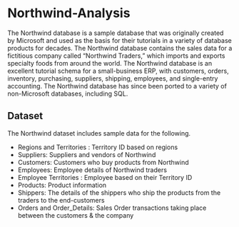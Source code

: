 # Northwind-Analysis
The Northwind database is a sample database that was originally created by Microsoft and used as the basis for their tutorials in a variety of database products for decades. The Northwind database contains the sales data for a fictitious company called “Northwind Traders,” which imports and exports specialty foods from around the world. The Northwind database is an excellent tutorial schema for a small-business ERP, with customers, orders, inventory, purchasing, suppliers, shipping, employees, and single-entry accounting. The Northwind database has since been ported to a variety of non-Microsoft databases, including SQL.

## Dataset
The Northwind dataset includes sample data for the following.

- Regions and Territories : Territory ID based on regions
- Suppliers: Suppliers and vendors of Northwind
- Customers: Customers who buy products from Northwind
- Employees: Employee details of Northwind traders
- Employee Territories : Employee based on their Territory ID
- Products: Product information
- Shippers: The details of the shippers who ship the products from the traders to the end-customers
- Orders and Order_Details: Sales Order transactions taking place between the customers & the company
